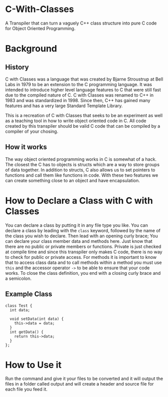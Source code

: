 # C-With-Classes
A Transpiler that can turn a vaguely C++ class structure into pure C code for Object Oriented Programming.

# Background
## History
C with Classes was a language that was created by Bjarne Stroustrup at Bell Labs in 1979 to be an extension to the C programming language. 
It was intended to introduce higher level language features to C that were still fast due to the compiled nature of C.
C with Classes was renamed to C++ in 1983 and was standardized in 1998. Since then, C++ has gained many features and has a very large Standard Template Library.


This is a recreation of C with Classes that seeks to be an experiment as well as a teaching tool in how to write object oriented code in C. All code created by
this transpiler should be valid C code that can be compiled by a compiler of your chosing.

## How it works
The way object oriented programming works in C is somewhat of a hack. The closest the C has to objects is structs which are a way to store groups of data together.
In addition to structs, C also allows us to set pointers to functions and call them like functions in code. With these two features we can create something
close to an object and have encapsulation. 

# How to Declare a Class with C with Classes
You can declare a class by putting it in any file type you like. You can declare a class by leading with the `class` keyword, followed by the name of the class
you wish to declare. Then lead with an opening curly brace; You can declare your class member data and methods here. Just know that there are no public or 
private members or functions. Private is just checked at compile time and since this transpiler only makes C code, there is no way to check for public or 
private access. For methods it is important to know that to access class data and to call methods within a method you must use `this` and the accessor 
operator `->` to be able to ensure that your code works. To close the class definition, you end with a closing curly brace and a semicolon.

## Example Class
```
class Test {
  int data;

  void setData(int data) {
    this->data = data;
  }
  int getData() {
    return this->data;
  }
};
```
# How to Use it
Run the command and give it your files to be converted and it will output the files in a folder called output and will create a header and source file for
each file you feed it.
